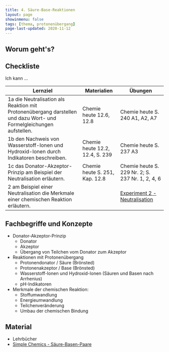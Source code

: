 ```yaml
---
title: 4. Säure-Base-Reaktionen
layout: page
showinmenu: false
tags: [thema, protonenübergang]
page-last-updated: 2020-11-12
---
```


## Worum geht's?



## Checkliste

Ich kann ...

| Lernziel | Materialien | Übungen |
| ---      | ---         | ---     |
| 1a die Neutralisation als Reaktion mit Protonenübergang darstellen und dazu Wort- und Formelgleichungen aufstellen. | Chemie heute 12.6, 12.8 | Chemie heute S. 240 A1, A2, A7 |
| 1b den Nachweis von Wasserstoff-Ionen und Hydroxid-Ionen durch Indikatoren beschreiben. | Chemie heute 12.2, 12.4, S. 239 | Chemie heute S. 237 A3 |
| 1c das Donator-Akzeptor-Prinzip am Beispiel der Neutralisation erläutern. | Chemie heute S. 251, Kap. 12.8 | Chemie heute S. 229 Nr. 2; S. 237 Nr. 1, 2, 4, 6 |
| 2 am Beispiel einer Neutralisation die Merkmale einer chemischen Reaktion erläutern. |  | [Experiment 2 - Neutralisation](/experimente/E2_Neutralisation) |

## Fachbegriffe und Konzepte

- Donator-Akzeptor-Prinzip
	- Donator
	- Akzeptor
	- Übergang von Teilchen vom Donator zum Akzeptor
- Reaktionen mit Protonenübergang
	- Protonendonator / Säure (Brönsted)
	- Protonenakzeptor / Base (Brönsted)
	- Wasserstoff-Ionen und Hydroxid-Ionen (Säuren und Basen nach Arrhenius)
	- pH-Indikatoren
- Merkmale der chemischen Reaktion:
	- Stoffumwandlung
	- Energieumwandlung
	- Teilchenveränderung
	- Umbau der chemischen Bindung

## Material

- Lehrbücher
- [Simple Chemics - Säure-Basen-Paare](https://www.youtube.com/watch?v=FxXISwuj9Rc)
